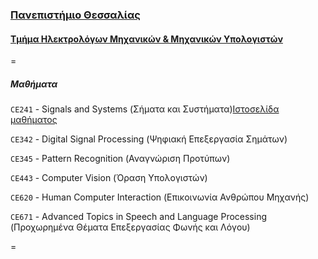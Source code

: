 ### [Πανεπιστήμιο Θεσσαλίας](http://www.uth.gr/) ###
#### [Τμήμα Ηλεκτρολόγων Μηχανικών & Μηχανικών Υπολογιστών](http://www.inf.uth.gr/) ####

=

##### Μαθήματα

`CE241` - Signals and Systems (Σήματα και Συστήματα)[Ιστοσελίδα μαθήματος][id1]

`CE342` - Digital Signal Processing (Ψηφιακή Επεξεργασία Σημάτων)

`CE345` - Pattern Recognition (Αναγνώριση Προτύπων)

`CE443` - Computer Vision (Όραση Υπολογιστών)

`CE620` - Human Computer Interaction (Επικοινωνία Ανθρώπου Μηχανής)

`CE671` - Advanced Topics in Speech and Language Processing (Προχωρημένα Θέματα Επεξεργασίας Φωνής και Λόγου)

=

[id1]: http://www.inf.uth.gr/cced/?page_id=1601
